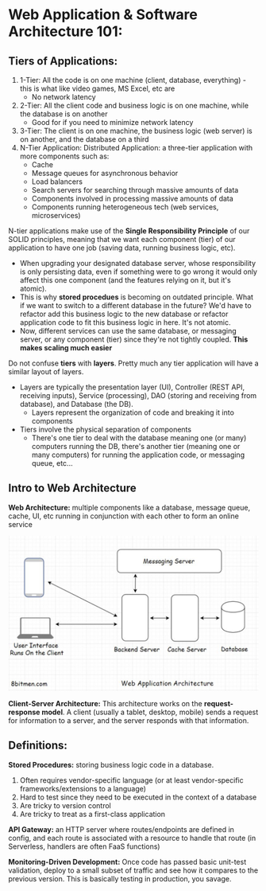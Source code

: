 # Web Application & Software Architecture 101:

## Tiers of Applications:
1. 1-Tier: All the code is on one machine (client, database, everything) - this is what like video games, MS Excel, etc are
    - No network latency
2. 2-Tier: All the client code and business logic is on one machine, while the database is on another 
    - Good for if you need to minimize network latency
3. 3-Tier: The client is on one machine, the business logic (web server) is on another, and the database on a third
4. N-Tier Application: Distributed Application: a three-tier application with more components such as:
    - Cache
    - Message queues for asynchronous behavior
    - Load balancers
    - Search servers for searching through massive amounts of data
    - Components involved in processing massive amounts of data
    - Components running heterogeneous tech (web services, microservices) 

N-tier applications make use of the **Single Responsibility Principle** of our SOLID principles, meaning that we want each component (tier) of our application to have one job (saving data, running business logic, etc).
- When upgrading your designated database server, whose responsibility is only persisting data, even if something were to go wrong it would only affect this one component (and the features relying on it, but it's atomic).
- This is why **stored procedues** is becoming on outdated principle. What if we want to switch to a different database in the future? We'd have to refactor add this business logic to the new database or refactor application code to fit this business logic in here. It's not atomic.
- Now, different services can use the same database, or messaging server, or any component (tier) since they're not tightly coupled. **This makes scaling much easier**

Do not confuse **tiers** with **layers**. Pretty much any tier application will have a similar layout of layers.
- Layers are typically the presentation layer (UI), Controller (REST API, receiving inputs), Service (processing), DAO (storing and receiving from database), and Database (the DB). 
    - Layers represent the organization of code and breaking it into components
- Tiers involve the physical separation of components
    - There's one tier to deal with the database meaning one (or many) computers running the DB, there's another tier (meaning one or many computers) for running the application code, or messaging queue, etc...

## Intro to Web Architecture
**Web Architecture:** multiple components like a database, message queue, cache, UI, etc running in conjunction with each other to form an online service 

![Basic Web Architecture](images/basic-architecture.png?raw=true "Basic Web Architecture")

**Client-Server Architecture:** This architecture works on the **request-response model**. A client (usually a tablet, desktop, mobile) sends a request for information to a server, and the server responds with that information.

## Definitions: 

**Stored Procedures:** storing business logic code in a database. 
1. Often requires vendor-specific language (or at least vendor-specific frameworks/extensions to a language)
2. Hard to test since they need to be executed in the context of a database
3. Are tricky to version control
4. Are tricky to treat as a first-class application

**API Gateway:** an HTTP server where routes/endpoints are defined in config, and each route is associated with a resource to handle that route (in Serverless, handlers are often FaaS functions) 

**Monitoring-Driven Development:** Once code has passed basic unit-test validation, deploy to a small subset of traffic and see how it compares to the previous version. This is basically testing in production, you savage.